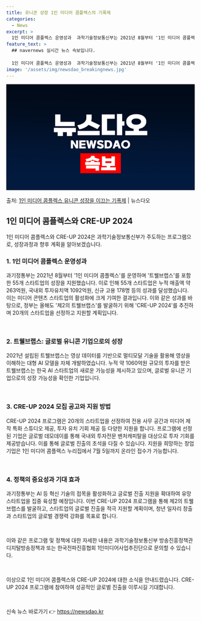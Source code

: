 ```yaml
---
title: 유니콘 성장 1인 미디어 콤플렉스의 기폭제
categories:
  - News
excerpt: >
  1인 미디어 콤플렉스 운영성과  과학기술정보통신부는 2021년 8월부터 '1인 미디어 콤플렉스'를 운영하며 …
feature_text: >
  ## navernews 실시간 뉴스 속보입니다.

  1인 미디어 콤플렉스 운영성과  과학기술정보통신부는 2021년 8월부터 '1인 미디어 콤플렉스'를 운영하며 …
image: '/assets/img/newsdao_breakingnews.jpg'
---
```


![뉴스다오 속보](/assets/img/newsdao_breakingnews.jpg)

<p>출처: <a href="https://newsdao.kr/4358" rel="dofollow">1인 미디어 콤플렉스 유니콘 성장을 이끄는 기폭제</a> | 뉴스다오</p>

<h2 data-ke-size="size26">1인 미디어 콤플렉스와 CRE-UP 2024</h2>
1인 미디어 콤플렉스와 CRE-UP 2024은 과학기술정보통신부가 주도하는 프로그램으로, 성장과정과 향후 계획을 알아보겠습니다.

<h3>1. 1인 미디어 콤플렉스 운영성과</h3>
과기정통부는 2021년 8월부터 '1인 미디어 콤플렉스'를 운영하며 '트웰브랩스'를 포함한 55개 스타트업의 성장을 지원했습니다. 이로 인해 55개 스타트업은 누적 매출액 약 263억원, 국내외 투자유치액 1092억원, 신규 고용 178명 등의 성과를 달성했습니다. 이는 미디어 콘텐츠 스타트업의 활성화에 크게 기여한 결과입니다. 이와 같은 성과를 바탕으로, 정부는 올해도 '제2의 트웰브랩스'를 발굴하기 위해 'CRE-UP 2024'를 추진하며 20개의 스타트업을 선정하고 지원할 계획입니다.

<p data-ke-size="size16">&nbsp;</p>

<h3>2. 트웰브랩스: 글로벌 유니콘 기업으로의 성장</h3>
2021년 설립된 트웰브랩스는 영상 데이터를 기반으로 멀티모달 기술을 활용해 영상을 이해하는 대형 AI 모델을 자체 개발하였습니다. 누적 약 1060억원 규모의 투자를 받은 트웰브랩스는 한국 AI 스타트업의 새로운 가능성을 제시하고 있으며, 글로벌 유니콘 기업으로의 성장 가능성을 확인한 기업입니다.

<p data-ke-size="size16">&nbsp;</p>

<h3>3. CRE-UP 2024 모집 공고와 지원 방법</h3>
CRE-UP 2024 프로그램은 20개의 스타트업을 선정하여 전용 사무 공간과 미디어 제작 특화 스튜디오 제공, 투자 유치 기회 제공 등 다양한 지원을 합니다. 프로그램에 선정된 기업은 글로벌 데모데이를 통해 국내외 투자전문 벤처캐피탈을 대상으로 투자 기회를 제공받습니다. 이를 통해 글로벌 진출의 초석을 다질 수 있습니다. 지원을 희망하는 창업 기업은 1인 미디어 콤플렉스 누리집에서 7월 5일까지 온라인 접수가 가능합니다.

<p data-ke-size="size16">&nbsp;</p>

<h3>4. 정책의 중요성과 기대 효과</h3>
과기정통부는 AI 등 혁신 기술의 접목을 활성화하고 글로벌 진출 지원을 확대하여 유망 스타트업을 집중 육성할 예정입니다. 이번 CRE-UP 2024 프로그램을 통해 제2의 트웰브랩스를 발굴하고, 스타트업의 글로벌 진출을 적극 지원할 계획이며, 청년 일자리 창출과 스타트업의 글로벌 경쟁력 강화를 목표로 합니다.

<p data-ke-size="size16">&nbsp;</p>

이와 같은 프로그램 및 정책에 대한 자세한 내용은 과학기술정보통신부 방송진흥정책관 디지털방송정책과 또는 한국전파진흥협회 1인미디어사업추진단으로 문의할 수 있습니다.

<p data-ke-size="size16">&nbsp;</p>

이상으로 1인 미디어 콤플렉스와 CRE-UP 2024에 대한 소식을 안내드렸습니다. CRE-UP 2024 프로그램에 참여하여 성공적인 글로벌 진출을 이루시길 기대합니다.

<p data-ke-size="size16">&nbsp;</p> 

신속 뉴스 바로가기 👉 <a href="https://newsdao.kr" rel="dofollow">https://newsdao.kr</a>


